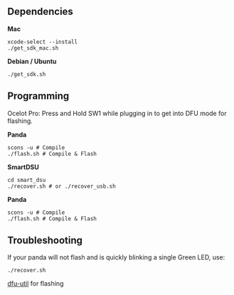 ## Dependencies

**Mac**

```
xcode-select --install
./get_sdk_mac.sh
```

**Debian / Ubuntu**

```
./get_sdk.sh
```

## Programming

Ocelot Pro: Press and Hold SW1 while plugging in to get into DFU mode for flashing.

**Panda**

```
scons -u # Compile
./flash.sh # Compile & Flash
```

**SmartDSU**

```
cd smart_dsu
./recover.sh # or ./recover_usb.sh
```

**Panda**

```
scons -u # Compile
./flash.sh # Compile & Flash
```

## Troubleshooting

If your panda will not flash and is quickly blinking a single Green LED, use:

```
./recover.sh
```

[dfu-util](http://github.com/dsigma/dfu-util.git) for flashing
